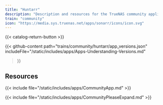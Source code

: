 ```yaml
---
title: "Huntarr"
description: "Description and resources for the TrueNAS community application called Huntarr."
train: "community"
icon: "https://media.sys.truenas.net/apps/sonarr/icons/icon.svg"
---
```


{{< catalog-return-button >}}

{{< github-content 
    path="trains/community/huntarr/app_versions.json"
    includeFile="/static/includes/apps/Apps-Understanding-Versions.md"
>}}

## Resources

{{< include file="/static/includes/apps/CommunityApp.md" >}}

{{< include file="/static/includes/apps/CommunityPleaseExpand.md" >}}
